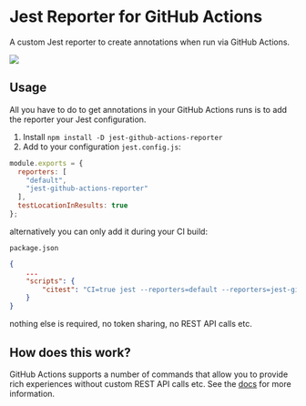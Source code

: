 # Jest Reporter for GitHub Actions

A custom Jest reporter to create annotations when run via GitHub Actions. 

![](https://github.com/cschleiden/jest-github-actions-reporter/blob/master/img/annotations.png)


## Usage

All you have to do to get annotations in your GitHub Actions runs is to add the reporter your Jest configuration.

1. Install `npm install -D jest-github-actions-reporter`
2. Add to your configuration `jest.config.js`:
```js
module.exports = {
  reporters: [
    "default",
    "jest-github-actions-reporter"
  ],
  testLocationInResults: true
};
```

alternatively you can only add it during your CI build:

`package.json`
```json
{
    ...
    "scripts": {
        "citest": "CI=true jest --reporters=default --reporters=jest-github-actions-reporter"
    }
}
```

nothing else is required, no token sharing, no REST API calls etc. 

## How does this work?

GitHub Actions supports a number of commands that allow you to provide rich experiences without custom REST API calls etc. See the [docs](https://help.github.com/en/actions/automating-your-workflow-with-github-actions/development-tools-for-github-actions#set-an-error-message-error) for more information.